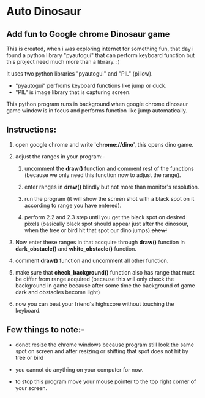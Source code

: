 # Auto Dinosaur

## Add fun to Google chrome Dinosaur game

This is created, when i was exploring internet for something fun, that day i found a python library "pyautogui" that can perform keyboard function but this project need much more than a library. :)<br>

It uses two python libraries "pyautogui" and "PIL" (pillow).<br>
* "pyautogui" perfroms keyboard functions like jump or duck.<br>
* "PIL" is image library that is capturing screen.

This python program runs in background when google chrome dinosaur game window is in focus and performs function like jump automatically.

## Instructions:

1. open google chrome and write '__chrome://dino__', this opens dino game.

1. adjust the ranges in your program:-
    1. uncomment the __draw()__ function and comment rest of the functions (because we only need this function now to adjust the range).

    1. enter ranges in __draw()__ blindly but not more than monitor's resolution.

    1. run the program (it will show the screen shot with a  black spot on it according to range you have entered).

    1. perform 2.2 and 2.3 step until you get the black spot on desired pixels (basically black spot should appear just after the dinosour, when the tree or bird hit that spot our dino jumps).~~phew!~~

1. Now enter these ranges in that accquire through __draw()__ function in __dark_obstacle()__ and __white_obstacle()__ function.

1. comment __draw()__ function and uncomment all other function.

1. make sure that __check_background()__ function also has range that must be differ from range acquired (because this will only check the background in game because after some time the background of game dark and obstacles become light)

1. now you can beat your friend's highscore without touching the keyboard.

## Few things to note:-
* donot resize the chrome windows because program still look the same spot on screen and after resizing or shifting that spot does not hit by tree or bird

* you cannot do anything on your computer for now. 

* to stop this program move your mouse pointer to the top right corner of your screen.
